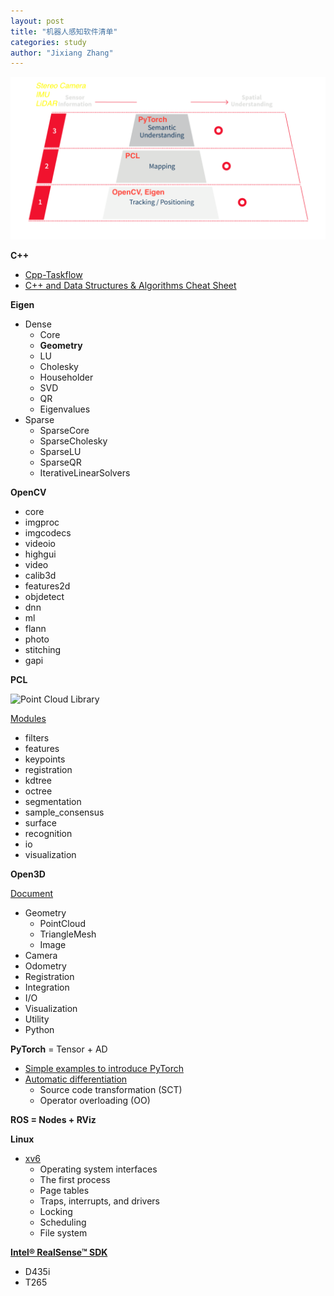 ```yaml
---
layout: post
title: "机器人感知软件清单"
categories: study
author: "Jixiang Zhang"
---
```


![](/images/SPATIAL-AI.png)

**C++**

- [Cpp-Taskflow](https://github.com/cpp-taskflow/cpp-taskflow)
- [C++ and Data Structures & Algorithms Cheat Sheet](https://github.com/gibsjose/cpp-cheat-sheet)

**Eigen**

- Dense
  - Core
  - **Geometry**
  - LU
  - Cholesky
  - Householder
  - SVD
  - QR
  - Eigenvalues
- Sparse
  - SparseCore
  - SparseCholesky
  - SparseLU
  - SparseQR
  - IterativeLinearSolvers


**OpenCV**

- core
- imgproc
- imgcodecs
- videoio
- highgui
- video
- calib3d
- features2d
- objdetect
- dnn
- ml
- flann
- photo
- stitching
- gapi

**PCL**

![Point Cloud Library](http://pointclouds.org/assets/images/about/pcl_dependency_graph2.png)

[Modules](http://pointclouds.org/documentation/tutorials/)
- filters
- features
- keypoints
- registration
- kdtree
- octree
- segmentation
- sample_consensus
- surface
- recognition
- io
- visualization

**Open3D**

[Document](www.open3d.org/docs)

- Geometry
  - PointCloud
  - TriangleMesh
  - Image
- Camera
- Odometry
- Registration
- Integration
- I/O
- Visualization
- Utility
- Python

**PyTorch** = Tensor + AD

- [Simple examples to introduce PyTorch](https://github.com/jcjohnson/pytorch-examples)
- [Automatic differentiation](https://en.wikipedia.org/wiki/Automatic_differentiation)
  - Source code transformation (SCT)
  - Operator overloading (OO)

**ROS = Nodes + RViz**

**Linux**

- [xv6](https://github.com/mit-pdos/xv6-public/tree/xv6-rev7)
  - Operating system interfaces
  - The first process
  - Page tables
  - Traps, interrupts, and drivers
  - Locking
  - Scheduling
  - File system

[**Intel® RealSense™ SDK**](https://github.com/IntelRealSense/librealsense)

- D435i
- T265